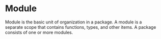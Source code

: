 # Module

<!--

- then the modules, where they're stored and how they're published
    - package consists of modules
    - modules are stored in the sources directory
    - there can be any number of modules in a package
    - modules can be stored at any path under sources
    - there can be other folders storing tests and examples
    - compiler protects non-sources modules from being published
    - module definition and path
    - module members are accessed via a path

 -->

Module is the basic unit of organization in a package. A module is a separate scope that contains functions, types, and other items. A package consists of one or more modules.
